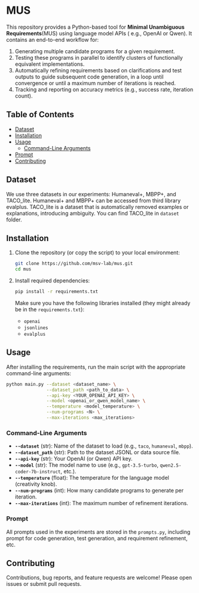 # MUS

This repository provides a Python-based tool for **Minimal Unambiguous Requirements**(MUS) using language model APIs (
e.g., OpenAI or Qwen). It contains an end-to-end workflow for:

1. Generating multiple candidate programs for a given requirement.
2. Testing these programs in parallel to identify clusters of functionally equivalent implementations.
3. Automatically refining requirements based on clarifications and test outputs to guide subsequent code generation, in
   a loop until convergence or until a maximum number of iterations is reached.
4. Tracking and reporting on accuracy metrics (e.g., success rate, iteration count).

## Table of Contents

- [Dataset](#dataset)
- [Installation](#installation)
- [Usage](#usage)
    - [Command-Line Arguments](#command-line-arguments)
- [Prompt](#prompt)
- [Contributing](#contributing)

## Dataset

We use three datasets in our experiments: Humaneval+, MBPP+, and TACO_lite. Humaneval+ and MBPP+ can be accessed from
third library evalplus. TACO_lite is a dataset that is automatically removed examples or explanations, introducing
ambiguity.
You can find TACO_lite in `dataset` folder.

## Installation

1. Clone the repository (or copy the script) to your local environment:
   ```bash
   git clone https://github.com/msv-lab/mus.git
   cd mus
   ```

2. Install required dependencies:
   ```bash
   pip install -r requirements.txt
   ```

   Make sure you have the following libraries installed (they might already be in the `requirements.txt`):
   - `openai`
   - `jsonlines`
   - `evalplus`

## Usage

After installing the requirements, run the main script with the appropriate command-line arguments:

```bash
python main.py --dataset <dataset_name> \
               --dataset_path <path_to_data> \
               --api-key <YOUR_OPENAI_API_KEY> \
               --model <openai_or_qwen_model_name> \
               --temperature <model_temperature> \
               --num-programs <N> \
               --max-iterations <max_iterations>
```

### Command-Line Arguments

- **`--dataset`** (str): Name of the dataset to load (e.g., `taco`, `humaneval`, `mbpp`).
- **`--dataset_path`** (str): Path to the dataset JSONL or data source file.
- **`--api-key`** (str): Your OpenAI (or Qwen) API key.
- **`--model`** (str): The model name to use (e.g., `gpt-3.5-turbo`, `qwen2.5-coder-7b-instruct`, etc.).
- **`--temperature`** (float): The temperature for the language model (creativity knob).
- **`--num-programs`** (int): How many candidate programs to generate per iteration.
- **`--max-iterations`** (int): The maximum number of refinement iterations.

### Prompt

All prompts used in the experiments are stored in the `prompts.py`, including prompt for code generation, test
generation, and requirement refinement, etc.

## Contributing

Contributions, bug reports, and feature requests are welcome! Please open issues or submit pull requests.